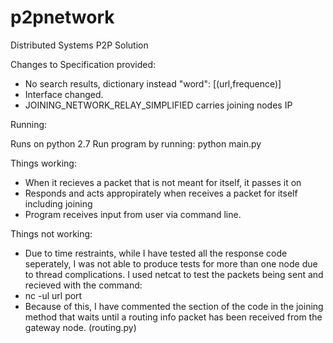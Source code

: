 p2pnetwork
==========

Distributed Systems P2P Solution

Changes to Specification provided: 
- No search results, dictionary instead "word": [(url,frequence)]
- Interface changed. 
- JOINING_NETWORK_RELAY_SIMPLIFIED carries joining nodes IP

Running: 

Runs on python 2.7
Run program by running: 
    python main.py

Things working: 
- When it recieves a packet that is not meant for itself, it passes it on 
- Responds and acts appropirately when receives a packet for itself including joining
- Program receives input from user via command line. 

Things not working: 
- Due to time restraints, while I have tested all the response code seperately, I was not able to produce tests for more than one node due to thread complications. I used netcat to test the packets being sent and recieved with the command:
- nc -ul url port 
- Because of this, I have commented the section of the code in the joining method that waits until a routing info packet has been received from the gateway node. (routing.py)
